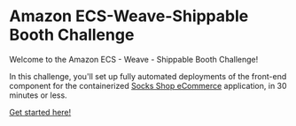 # Amazon ECS-Weave-Shippable Booth Challenge

Welcome to the Amazon ECS - Weave - Shippable Booth Challenge!

In this challenge, you'll set up fully automated deployments of the front-end
component for the containerized [Socks Shop eCommerce](https://microservices-demo.github.io/) application, in 30 minutes or less.

[Get started here!](https://aws-weave-ship-challenge.github.io/pipelines/deployment/ecs-weave-shippable-booth-challenge.html)

